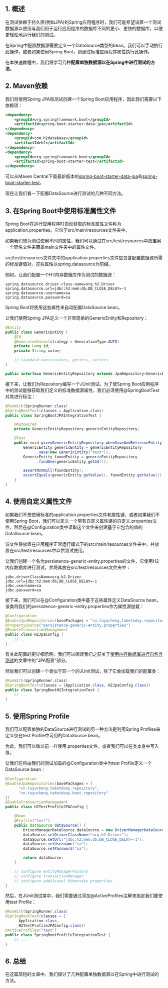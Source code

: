 ## 1. 概述

在测试依赖于持久层(例如JPA)的Spring应用程序时，我们可能希望设置一个测试数据源以使用与我们用于运行应用程序的数据库不同的更小、更快的数据库，以便更轻松地运行我们的测试。

在Spring中配置数据源需要定义一个DataSource类型的bean。我们可以手动执行此操作，或者如果使用Spring Boot，则通过标准应用程序属性执行此操作。

在本快速教程中，我们将学习几种**配置单独数据源以在Spring中进行测试的方法**。

## 2. Maven依赖

我们将使用Spring JPA和测试创建一个Spring Boot应用程序，因此我们需要以下依赖项：

```xml
<dependency>
    <groupId>org.springframework.boot</groupId>
    <artifactId>spring-boot-starter-data-jpa</artifactId>
</dependency> 
<dependency>
    <groupId>com.h2database</groupId>
    <artifactId>h2</artifactId>
</dependency>
<dependency>
    <groupId>org.springframework.boot</groupId>
    <artifactId>spring-boot-starter-test</artifactId>
</dependency>
```

可以从Maven Central下载最新版本的[spring-boot-starter-data-jpa](https://central.sonatype.com/artifact/org.springframework.boot/spring-boot-starter-data-jpa/3.0.4)和[spring-boot-starter-test](https://central.sonatype.com/artifact/org.springframework.boot/spring-boot-starter-test/3.0.3)。

现在让我们看一下配置DataSource进行测试的几种不同方法。

## 3. 在Spring Boot中使用标准属性文件

Spring Boot在运行应用程序时自动获取的标准属性文件称为application.properties。它位于src/main/resources文件夹中。

如果我们想为测试使用不同的属性，我们可以通过在src/test/resources中放置另一个同名文件来覆盖main文件夹中的属性文件。

src/test/resources文件夹中的application.properties文件应包含配置数据源所需的标准键值对。这些属性以spring.datasource为前缀。

例如，让我们配置一个H2内存数据库作为测试的数据源：

```properties
spring.datasource.driver-class-name=org.h2.Driver
spring.datasource.url=jdbc:h2:mem:db;DB_CLOSE_DELAY=-1
spring.datasource.username=sa
spring.datasource.password=sa
```

Spring Boot将使用这些属性来自动配置DataSource bean。

让我们使用Spring JPA定义一个非常简单的GenericEntity和Repository：

```java
@Entity
public class GenericEntity {
    @Id
    @GeneratedValue(strategy = GenerationType.AUTO)
    private Long id;
    private String value;

    // standard constructors, getters, setters
}
```

```java
public interface GenericEntityRepository extends JpaRepository<GenericEntity, Long> { }
```

接下来，让我们为Repository编写一个JUnit测试。为了使Spring Boot应用程序中的测试能够获取我们定义的标准数据源属性，我们必须使用@SpringBootTest对其进行标注：

```java
@RunWith(SpringRunner.class)
@SpringBootTest(classes = Application.class)
public class SpringBootJPAIntegrationTest {

    @Autowired
    private GenericEntityRepository genericEntityRepository;

    @Test
    public void givenGenericEntityRepository_whenSaveAndRetreiveEntity_thenOK() {
        GenericEntity genericEntity = genericEntityRepository
              .save(new GenericEntity("test"));
        GenericEntity foundEntity = genericEntityRepository
              .findOne(genericEntity.getId());

        assertNotNull(foundEntity);
        assertEquals(genericEntity.getValue(), foundEntity.getValue());
    }
}
```

## 4. 使用自定义属性文件

如果我们不想使用标准的application.properties文件和属性键，或者如果我们不使用Spring Boot，我们可以定义一个带有自定义属性键的自定义.properties文件，然后在@Configuration类中读取这个文件来创建基于它包含的值的DataSource bean。

该文件将放置在应用程序正常运行模式下的src/main/resources文件夹中，并放置在src/test/resources中以供测试使用。

让我们创建一个名为persistence-generic-entity.properties的文件，它使用H2内存数据库进行测试，并将其放在src/test/resources文件夹中：

```properties
jdbc.driverClassName=org.h2.Driver
jdbc.url=jdbc:h2:mem:db;DB_CLOSE_DELAY=-1
jdbc.username=sa
jdbc.password=sa
```

接下来，我们可以在@Configuration类中基于这些属性定义DataSource bean，该类将我们的persistence-generic-entity.properties作为属性源加载：

```java
@Configuration
@EnableJpaRepositories(basePackages = "cn.tuyucheng.taketoday.repository")
@PropertySource("persistence-generic-entity.properties")
@EnableTransactionManagement
public class H2JpaConfig {
    // ...
}
```

有关此配置的更详细示例，我们可以阅读我们之前关于[使用内存数据库进行自包含测试](https://www.baeldung.com/spring-jpa-test-in-memory-database)的文章中的“JPA配置”部分。

然后我们可以创建一个类似于前一个的JUnit测试，除了它会加载我们的配置类：

```java
@RunWith(SpringRunner.class)
@SpringBootTest(classes = {Application.class, H2JpaConfig.class})
public class SpringBootH2IntegrationTest {
    // ...
}
```

## 5. 使用Spring Profile

我们可以配置单独的DataSource进行测试的另一种方法是利用Spring Profiles来定义仅在test Profile中可用的DataSource bean。

为此，我们可以像以前一样使用.properties文件，或者我们可以在类本身中写入值。

让我们在将由我们的测试加载的@Configuration类中为test Profile定义一个DataSource bean：

```java
@Configuration
@EnableJpaRepositories(basePackages = {
      "cn.tuyucheng.taketdoay.repository",
      "cn.tuyucheng.taketdoay.boot.repository"
})
@EnableTransactionManagement
public class H2TestProfileJPAConfig {

    @Bean
    @Profile("test")
    public DataSource dataSource() {
        DriverManagerDataSource dataSource = new DriverManagerDataSource();
        dataSource.setDriverClassName("org.h2.Driver");
        dataSource.setUrl("jdbc:h2:mem:db;DB_CLOSE_DELAY=-1");
        dataSource.setUsername("sa");
        dataSource.setPassword("sa");

        return dataSource;
    }

    // configure entityManagerFactory
    // configure transactionManager
    // configure additional Hibernate properties
}
```

然后，在JUnit测试类中，我们需要通过添加@ActiveProfiles注解来指定我们要使用test Profile：

```java
@RunWith(SpringRunner.class)
@SpringBootTest(classes = {
      Application.class,
      H2TestProfileJPAConfig.class})
@ActiveProfiles("test")
public class SpringBootProfileIntegrationTest {
    // ...
}
```

## 6. 总结

在这篇简短的文章中，我们探讨了几种配置单独数据源以在Spring中进行测试的方法。